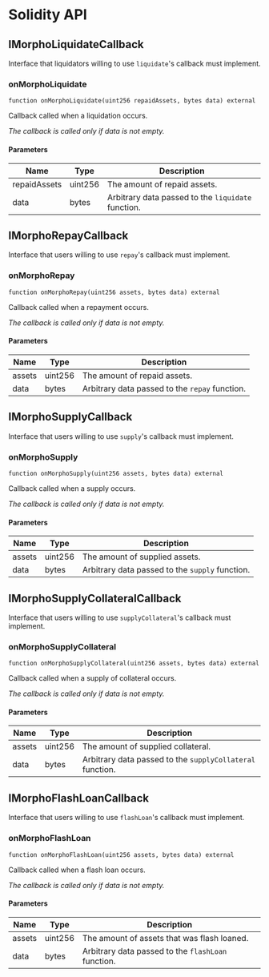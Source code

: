 # Solidity API

## IMorphoLiquidateCallback

Interface that liquidators willing to use `liquidate`'s callback must implement.

### onMorphoLiquidate

```solidity
function onMorphoLiquidate(uint256 repaidAssets, bytes data) external
```

Callback called when a liquidation occurs.

_The callback is called only if data is not empty._

#### Parameters

| Name | Type | Description |
| ---- | ---- | ----------- |
| repaidAssets | uint256 | The amount of repaid assets. |
| data | bytes | Arbitrary data passed to the `liquidate` function. |

## IMorphoRepayCallback

Interface that users willing to use `repay`'s callback must implement.

### onMorphoRepay

```solidity
function onMorphoRepay(uint256 assets, bytes data) external
```

Callback called when a repayment occurs.

_The callback is called only if data is not empty._

#### Parameters

| Name | Type | Description |
| ---- | ---- | ----------- |
| assets | uint256 | The amount of repaid assets. |
| data | bytes | Arbitrary data passed to the `repay` function. |

## IMorphoSupplyCallback

Interface that users willing to use `supply`'s callback must implement.

### onMorphoSupply

```solidity
function onMorphoSupply(uint256 assets, bytes data) external
```

Callback called when a supply occurs.

_The callback is called only if data is not empty._

#### Parameters

| Name | Type | Description |
| ---- | ---- | ----------- |
| assets | uint256 | The amount of supplied assets. |
| data | bytes | Arbitrary data passed to the `supply` function. |

## IMorphoSupplyCollateralCallback

Interface that users willing to use `supplyCollateral`'s callback must implement.

### onMorphoSupplyCollateral

```solidity
function onMorphoSupplyCollateral(uint256 assets, bytes data) external
```

Callback called when a supply of collateral occurs.

_The callback is called only if data is not empty._

#### Parameters

| Name | Type | Description |
| ---- | ---- | ----------- |
| assets | uint256 | The amount of supplied collateral. |
| data | bytes | Arbitrary data passed to the `supplyCollateral` function. |

## IMorphoFlashLoanCallback

Interface that users willing to use `flashLoan`'s callback must implement.

### onMorphoFlashLoan

```solidity
function onMorphoFlashLoan(uint256 assets, bytes data) external
```

Callback called when a flash loan occurs.

_The callback is called only if data is not empty._

#### Parameters

| Name | Type | Description |
| ---- | ---- | ----------- |
| assets | uint256 | The amount of assets that was flash loaned. |
| data | bytes | Arbitrary data passed to the `flashLoan` function. |

